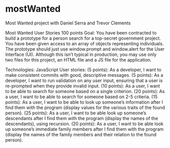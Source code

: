 # mostWanted
Most Wanted project with Daniel Serra and Trevor Clements

Most Wanted User Stories
100 points
Goal: You have been contracted to build a prototype for a person search for a top-secret government project. You have been given access to an array of objects representing individuals. The prototype should just use window.prompt and window.alert for the User Interface (UI). Although this isn’t typical in production, you may use only two files for this project, an HTML file and a JS file for the application.

Technologies: JavaScript
User stories:
(5 points): As a developer, I want to make consistent commits with good, descriptive messages.
(5 points): As a developer, I want to run validation on any user input, ensuring that a user is re-prompted when they provide invalid input.
(10 points): As a user, I want to be able to search for someone based on a single criterion.
(20 points): As a user, I want to be able to search for someone based on 2-5 criteria.
(15 points): As a user, I want to be able to look up someone’s information after I find them with the program (display values for the various traits of the found person).
(25 points): As a user, I want to be able look up someone’s descendants after I find them with the program (display the names of the descendants), using recursion.
(20 points): As a user, I want to be able look up someone’s immediate family members after I find them with the program (display the names of the family members and their relation to the found person).






